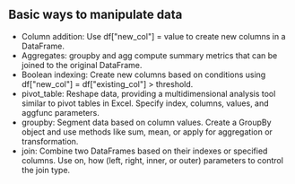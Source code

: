 ## Basic ways to manipulate data

- Column addition: Use df["new_col"] = value to create new columns in a DataFrame.
- Aggregates: groupby and agg compute summary metrics that can be joined to the original DataFrame.
- Boolean indexing: Create new columns based on conditions using df["new_col"] = df["existing_col"] > threshold.
- pivot_table: Reshape data, providing a multidimensional analysis tool similar to pivot tables in Excel. Specify index, columns, values, and aggfunc parameters.
- groupby: Segment data based on column values. Create a GroupBy object and use methods like sum, mean, or apply for aggregation or transformation.
- join: Combine two DataFrames based on their indexes or specified columns. Use on, how (left, right, inner, or outer) parameters to control the join type.
